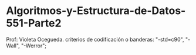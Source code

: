 # Algoritmos-y-Estructura-de-Datos-551-Parte2
Prof: Violeta Ocegueda. criterios de codificación o banderas: "-std=c90", "-Wall", "-Werror";
